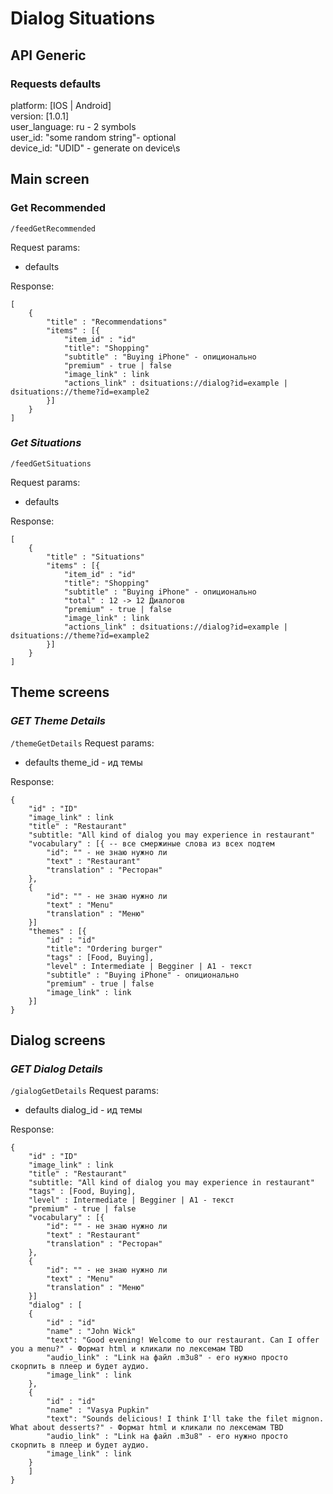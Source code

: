 # Dialog Situations


## API Generic

### Requests defaults
platform: [IOS | Android]\
version: [1.0.1]\
user_language: ru - 2 symbols\
user_id: "some random string"- optional\
device_id: "UDID" - generate on device\s


## Main screen

### **Get Recommended** 

`/feedGetRecommended` 

Request params:  
* defaults

Response: 
```
[
    {
        "title" : "Recommendations"
        "items" : [{
            "item_id" : "id"
            "title": "Shopping" 
            "subtitle" : "Buying iPhone" - опиционально
            "premium" - true | false
            "image_link" : link
            "actions_link" : dsituations://dialog?id=example | dsituations://theme?id=example2
        }]
    }
]

```

### ***Get Situations***

`/feedGetSituations`

Request params:
* defaults

Response: 
```
[
    {
        "title" : "Situations"
        "items" : [{
            "item_id" : "id"
            "title": "Shopping" 
            "subtitle" : "Buying iPhone" - опиционально
            "total" : 12 -> 12 Диалогов
            "premium" - true | false
            "image_link" : link
            "actions_link" : dsituations://dialog?id=example | dsituations://theme?id=example2
        }]
    }
]

```

## Theme screens

### ***GET Theme Details***

`/themeGetDetails`
Request params:
* defaults
theme_id - ид темы


Response:
```
{
    "id" : "ID"
    "image_link" : link
    "title" : "Restaurant"
    "subtitle: "All kind of dialog you may experience in restaurant"
    "vocabulary" : [{ -- все смержиные слова из всех подтем
        "id": "" - не знаю нужно ли
        "text" : "Restaurant"
        "translation" : "Ресторан"
    },
    {
        "id": "" - не знаю нужно ли
        "text" : "Menu"
        "translation" : "Меню"
    }] 
    "themes" : [{
        "id" : "id"
        "title": "Ordering burger" 
        "tags" : [Food, Buying],
        "level" : Intermediate | Begginer | A1 - текст
        "subtitle" : "Buying iPhone" - опиционально
        "premium" - true | false
        "image_link" : link
    }]
}
```

## Dialog screens

### ***GET Dialog Details***

`/gialogGetDetails`
Request params:
* defaults
dialog_id - ид темы

Response:
```
{
    "id" : "ID"
    "image_link" : link
    "title" : "Restaurant"
    "subtitle: "All kind of dialog you may experience in restaurant" 
    "tags" : [Food, Buying],
    "level" : Intermediate | Begginer | A1 - текст
    "premium" - true | false
    "vocabulary" : [{
        "id": "" - не знаю нужно ли
        "text" : "Restaurant"
        "translation" : "Ресторан"
    },
    {
        "id": "" - не знаю нужно ли
        "text" : "Menu"
        "translation" : "Меню"
    }]
    "dialog" : [
    {
        "id" : "id"
        "name" : "John Wick"
        "text": "Good evening! Welcome to our restaurant. Can I offer you a menu?" - Формат html и кликали по лексемам TBD
        "audio_link" : "Link на файл .m3u8" - его нужно просто скорпить в плеер и будет аудио. 
        "image_link" : link
    },
    { 
        "id" : "id"
        "name" : "Vasya Pupkin"
        "text": "Sounds delicious! I think I'll take the filet mignon. What about desserts?" - Формат html и кликали по лексемам TBD
        "audio_link" : "Link на файл .m3u8" - его нужно просто скорпить в плеер и будет аудио. 
        "image_link" : link
    }
    ]
}
```



